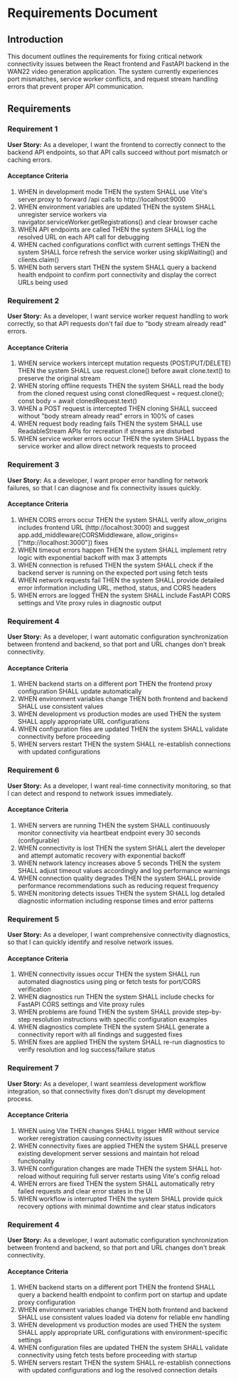 # Requirements Document

## Introduction

This document outlines the requirements for fixing critical network connectivity issues between the React frontend and FastAPI backend in the WAN22 video generation application. The system currently experiences port mismatches, service worker conflicts, and request stream handling errors that prevent proper API communication.

## Requirements

### Requirement 1

**User Story:** As a developer, I want the frontend to correctly connect to the backend API endpoints, so that API calls succeed without port mismatch or caching errors.

#### Acceptance Criteria

1. WHEN in development mode THEN the system SHALL use Vite's server.proxy to forward /api calls to http://localhost:9000
2. WHEN environment variables are updated THEN the system SHALL unregister service workers via navigator.serviceWorker.getRegistrations() and clear browser cache
3. WHEN API endpoints are called THEN the system SHALL log the resolved URL on each API call for debugging
4. WHEN cached configurations conflict with current settings THEN the system SHALL force refresh the service worker using skipWaiting() and clients.claim()
5. WHEN both servers start THEN the system SHALL query a backend health endpoint to confirm port connectivity and display the correct URLs being used

### Requirement 2

**User Story:** As a developer, I want service worker request handling to work correctly, so that API requests don't fail due to "body stream already read" errors.

#### Acceptance Criteria

1. WHEN service workers intercept mutation requests (POST/PUT/DELETE) THEN the system SHALL use request.clone() before await clone.text() to preserve the original stream
2. WHEN storing offline requests THEN the system SHALL read the body from the cloned request using const clonedRequest = request.clone(); const body = await clonedRequest.text()
3. WHEN a POST request is intercepted THEN cloning SHALL succeed without "body stream already read" errors in 100% of cases
4. WHEN request body reading fails THEN the system SHALL use ReadableStream APIs for recreation if streams are disturbed
5. WHEN service worker errors occur THEN the system SHALL bypass the service worker and allow direct network requests to proceed

### Requirement 3

**User Story:** As a developer, I want proper error handling for network failures, so that I can diagnose and fix connectivity issues quickly.

#### Acceptance Criteria

1. WHEN CORS errors occur THEN the system SHALL verify allow_origins includes frontend URL (http://localhost:3000) and suggest app.add_middleware(CORSMiddleware, allow_origins=["http://localhost:3000"]) fixes
2. WHEN timeout errors happen THEN the system SHALL implement retry logic with exponential backoff with max 3 attempts
3. WHEN connection is refused THEN the system SHALL check if the backend server is running on the expected port using fetch tests
4. WHEN network requests fail THEN the system SHALL provide detailed error information including URL, method, status, and CORS headers
5. WHEN errors are logged THEN the system SHALL include FastAPI CORS settings and Vite proxy rules in diagnostic output

### Requirement 4

**User Story:** As a developer, I want automatic configuration synchronization between frontend and backend, so that port and URL changes don't break connectivity.

#### Acceptance Criteria

1. WHEN backend starts on a different port THEN the frontend proxy configuration SHALL update automatically
2. WHEN environment variables change THEN both frontend and backend SHALL use consistent values
3. WHEN development vs production modes are used THEN the system SHALL apply appropriate URL configurations
4. WHEN configuration files are updated THEN the system SHALL validate connectivity before proceeding
5. WHEN servers restart THEN the system SHALL re-establish connections with updated configurations

### Requirement 6

**User Story:** As a developer, I want real-time connectivity monitoring, so that I can detect and respond to network issues immediately.

#### Acceptance Criteria

1. WHEN servers are running THEN the system SHALL continuously monitor connectivity via heartbeat endpoint every 30 seconds (configurable)
2. WHEN connectivity is lost THEN the system SHALL alert the developer and attempt automatic recovery with exponential backoff
3. WHEN network latency increases above 5 seconds THEN the system SHALL adjust timeout values accordingly and log performance warnings
4. WHEN connection quality degrades THEN the system SHALL provide performance recommendations such as reducing request frequency
5. WHEN monitoring detects issues THEN the system SHALL log detailed diagnostic information including response times and error patterns

### Requirement 5

**User Story:** As a developer, I want comprehensive connectivity diagnostics, so that I can quickly identify and resolve network issues.

#### Acceptance Criteria

1. WHEN connectivity issues occur THEN the system SHALL run automated diagnostics using ping or fetch tests for port/CORS verification
2. WHEN diagnostics run THEN the system SHALL include checks for FastAPI CORS settings and Vite proxy rules
3. WHEN problems are found THEN the system SHALL provide step-by-step resolution instructions with specific configuration examples
4. WHEN diagnostics complete THEN the system SHALL generate a connectivity report with all findings and suggested fixes
5. WHEN fixes are applied THEN the system SHALL re-run diagnostics to verify resolution and log success/failure status

### Requirement 7

**User Story:** As a developer, I want seamless development workflow integration, so that connectivity fixes don't disrupt my development process.

#### Acceptance Criteria

1. WHEN using Vite THEN changes SHALL trigger HMR without service worker reregistration causing connectivity issues
2. WHEN connectivity fixes are applied THEN the system SHALL preserve existing development server sessions and maintain hot reload functionality
3. WHEN configuration changes are made THEN the system SHALL hot-reload without requiring full server restarts using Vite's config reload
4. WHEN errors are fixed THEN the system SHALL automatically retry failed requests and clear error states in the UI
5. WHEN workflow is interrupted THEN the system SHALL provide quick recovery options with minimal downtime and clear status indicators

### Requirement 4

**User Story:** As a developer, I want automatic configuration synchronization between frontend and backend, so that port and URL changes don't break connectivity.

#### Acceptance Criteria

1. WHEN backend starts on a different port THEN the frontend SHALL query a backend health endpoint to confirm port on startup and update proxy configuration
2. WHEN environment variables change THEN both frontend and backend SHALL use consistent values loaded via dotenv for reliable env handling
3. WHEN development vs production modes are used THEN the system SHALL apply appropriate URL configurations with environment-specific settings
4. WHEN configuration files are updated THEN the system SHALL validate connectivity using fetch tests before proceeding with startup
5. WHEN servers restart THEN the system SHALL re-establish connections with updated configurations and log the resolved connection details
